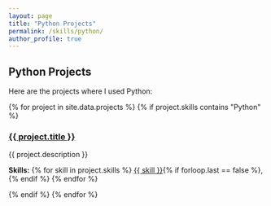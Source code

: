 ```yaml
---
layout: page
title: "Python Projects"
permalink: /skills/python/
author_profile: true
---
```


## Python Projects

Here are the projects where I used Python:

<section class="project-list">
  {% for project in site.data.projects %}
    {% if project.skills contains "Python" %}
      <article class="project-item">
        <h3><a href="{{ project.url }}">{{ project.title }}</a></h3>
        <p>{{ project.description }}</p>
        <p><strong>Skills:</strong> 
          {% for skill in project.skills %}
            <a href="/skills/{{ skill | downcase }}/">{{ skill }}</a>{% if forloop.last == false %}, {% endif %}
          {% endfor %}
        </p>
      </article>
    {% endif %}
  {% endfor %}
</section>
